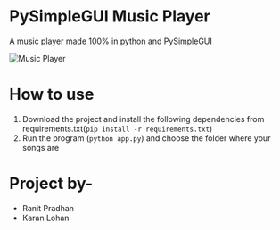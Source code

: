 # PySimpleGUI Music Player
A music player made 100% in python and PySimpleGUI

![Music Player](https://i.ibb.co/v38GPKX/Screenshot-5.png)

# How to use

1. Download the project and install the following dependencies from requirements.txt(`pip install -r requirements.txt`)
2. Run the program (`python app.py`) and choose the folder where your songs are

# Project by-
- Ranit Pradhan
- Karan Lohan
